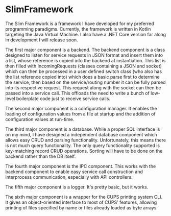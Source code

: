 # SlimFramework
The Slim Framework is a framework I have developed for my preferred programming paradigms.
Currently, the framework is written in Kotlin targeting the Java Virtual Machine. I also have a .NET Core version far along in development I will release soon.


The first major component is a backend. The backend component is a class designed to listen for service requests in JSON format and insert them into a list, whose reference is copied into the backend at instantiation. This list is then filled with IncomingRequests (classes containing a JSON and socket) which can then be processed in a user defined switch class (who also has the list reference copied into) which does a basic parse first to determine the service, then based on the service/routing number it can be fully parsed into its respective request. This request along with the socket can then be passed into a service call.  This offloads the need to write a bunch of low-level boilerplate code just to receive service calls.

The second major component is a configuration manager. It enables the loading of configuration values from a file at startup and the addition of configuration values at run-time.

The third major component is a database. While a proper SQL interface is on my mind, I have designed a independent database component which allows easy CRUD  and parsing functionality. Unfortunately, this means there is not much query functionality. The only query functionality supported is key-matching record CRUD operations. Sorting will have to be done on the backend rather than the DB itself.

The fourth major component is the IPC component. This works with the backend component to enable easy service call construction and interprocess communication, especially with API controllers.

The fifth major component is a logger. It's pretty basic, but it works.

The sixth major component is a wrapper for the CUPS printing system CLI. It gives an object-oriented interface to most of CUPS' features, allowing printing of files specified by name or files already loaded as byte arrays.
